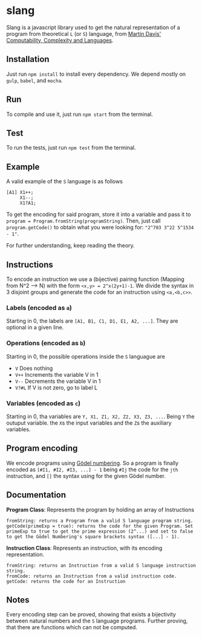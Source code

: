 # slang

Slang is a javascript library used to get the natural representation of a program from theoretical `L` (or `S`) language, from [Martin Davis' Computability, Complexity and Languages](https://www.amazon.com/Computability-Complexity-Languages-Second-Fundamentals/dp/0122063821).

## Installation
Just run `npm install` to install every dependency. We depend mostly on `gulp`, `babel`, and `mocha`.

## Run
To compile and use it, just run `npm start` from the terminal.

## Test
To run the tests, just run `npm test` from the terminal.

## Example
A valid example of the `S` language is as follows
```
[A1] X1++;
     X1--;
     X1?A1;
```
To get the encoding for said program, store it into a variable and pass it to `program = Program.fromString(programString)`. Then, just call `program.getCode()` to obtain what you were looking for: `"2^703 3^22 5^1534 - 1"`.

For further understanding, keep reading the theory.

## Instructions
To encode an instruction we use a (bijective) pairing function (Mapping from N^2 --> N) with the form `<x,y> = 2^x(2y+1)-1`.
We divide the syntax in 3 disjoint groups and generate the code for an instruction using `<a,<b,c>>`.

### Labels (encoded as `a`)
Starting in 0, the labels are `[A1, B1, C1, D1, E1, A2, ...]`. They are optional in a given line.

### Operations (encoded as `b`)
Starting in 0, the possible operations inside the `S` languague are
- `V` Does nothing
- `V++` Increments the variable V in 1
- `V--` Decrements the variable V in 1
- `V?#L` If V is not zero, go to label L

### Variables (encoded as `c`)
Starting in 0, tha variables are `Y, X1, Z1, X2, Z2, X3, Z3, ...`. Being `Y` the outuput variable. the `X`s the input variables and the `Z`s the auxiliary variables.

## Program encoding
We encode programs using [Gödel numbering](https://en.wikipedia.org/wiki/G%C3%B6del_numbering). So a program is finally encoded as `[#I1, #I2, #I3, ...] - 1` being `#Ij` the code for the `jth` instruction, and `[]` the syntax using for the given Gödel number.

## Documentation
**Program Class**: Represents the program by holding an array of Instructions
```
fromString: returns a Program from a valid S language program string.
getCode(primeExp = true): returns the code for the given Program. Set primeExp to true to get the prime expression (2^...) and set to false to get the Gödel Numbering's square brackets syntax ([...] - 1).
```
**Instruction Class**: Represents an instruction, with its encoding representation.
```
fromString: returns an Instruction from a valid S language instruction string.
fromCode: returns an Instruction from a valid instruction code.
getCode: returns the code for an Instruction
```
## Notes
Every encoding step can be proved, showing that exists a bijectivity between natural numbers and the `S` language programs. Further proving, that there are functions which can not be computed.